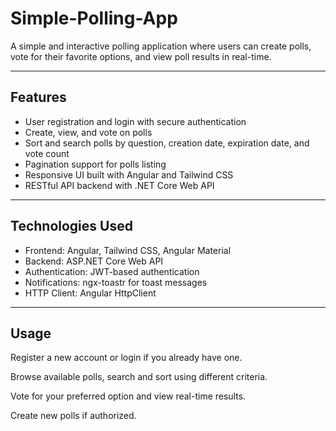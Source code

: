 # Simple-Polling-App

A simple and interactive polling application where users can create polls, vote for their favorite options, and view poll results in real-time.

---

## Features

- User registration and login with secure authentication
- Create, view, and vote on polls
- Sort and search polls by question, creation date, expiration date, and vote count
- Pagination support for polls listing
- Responsive UI built with Angular and Tailwind CSS
- RESTful API backend with .NET Core Web API

---

## Technologies Used

- Frontend: Angular, Tailwind CSS, Angular Material
- Backend: ASP.NET Core Web API
- Authentication: JWT-based authentication
- Notifications: ngx-toastr for toast messages
- HTTP Client: Angular HttpClient

---

## Usage
Register a new account or login if you already have one.

Browse available polls, search and sort using different criteria.

Vote for your preferred option and view real-time results.

Create new polls if authorized.

